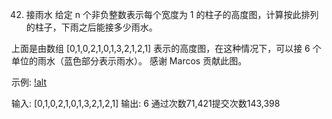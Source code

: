 42. 接雨水
给定 n 个非负整数表示每个宽度为 1 的柱子的高度图，计算按此排列的柱子，下雨之后能接多少雨水。



上面是由数组 [0,1,0,2,1,0,1,3,2,1,2,1] 表示的高度图，在这种情况下，可以接 6 个单位的雨水（蓝色部分表示雨水）。 感谢 Marcos 贡献此图。

示例:
[!alt](https://assets.leetcode-cn.com/aliyun-lc-upload/uploads/2018/10/22/rainwatertrap.png)

输入: [0,1,0,2,1,0,1,3,2,1,2,1]
输出: 6
通过次数71,421提交次数143,398
